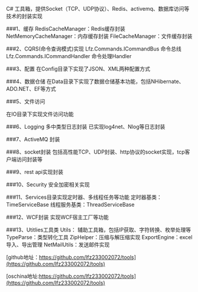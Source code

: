 C# 工具箱，提供Socket（TCP、UDP协议）、Redis、activemq、数据库访问等技术的封装实现 

###1、缓存 
RedisCacheManager：Redis缓存封装
NetMemoryCacheManager：内存缓存封装
FileCacheManager：文件缓存封装

###2、CQRS(命令查询模式)实现
Lfz.Commands.ICommandBus 命令总线
Lfz.Commands.ICommandHandler 命令处理Handler

###3、配置
在Config目录下实现了JSON、XML两种配置方式

###4、数据仓储
在Data目录下实现了数据仓储基本功能，包括NHibernate、ADO.NET、EF等方式


###5、文件访问

在IO目录下实现文件访问功能

###6、Logging 多中类型日志封装
已实现log4net、Nlog等日志封装

###7、ActiveMQ 封装

###8、socket封装
包括高性能TCP、UDP封装、http协议的socket实现，tcp客户端访问封装等

###9、rest api实现封装

###10、Security 安全加密相关实现

###11、Services目录实现定时器、多线程任务等功能
定时器基类：TimeServiceBase
线程服务基类：ThreadServiceBase

###12、WCF封装
实现WCF宿主工厂等功能

###13、Utitlies工具类
Utils： 辅助工具箱，包括IP获取、字符转换、枚举处理等
TypeParse：类型转化工具
ZipHelper：压缩与解压缩实现
ExportEngine：excel 导入、导出管理
NetMailUtils：发送邮件实现

[github地址：https://github.com/lfz233002072/tools](https://github.com/lfz233002072/tools)

[oschina地址:https://github.com/lfz233002072/tools](https://github.com/lfz233002072/tools)
